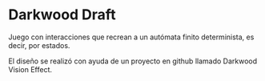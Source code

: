 ﻿# Darkwood Draft

Juego con interacciones que recrean a un autómata finito determinista, es decir, por estados.

El diseño se realizó con ayuda de un proyecto en github llamado Darkwood Vision Effect.
